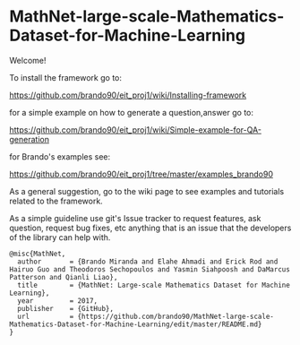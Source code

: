 # MathNet-large-scale-Mathematics-Dataset-for-Machine-Learning

Welcome!

To install the framework go to:

https://github.com/brando90/eit_proj1/wiki/Installing-framework

for a simple example on how to generate a question,answer go to:

https://github.com/brando90/eit_proj1/wiki/Simple-example-for-QA-generation

for Brando's examples see:

https://github.com/brando90/eit_proj1/tree/master/examples_brando90

As a general suggestion, go to the wiki page to see examples and tutorials related to the framework.

As a simple guideline use git's Issue tracker to request features, ask question, request bug fixes, 
etc anything that is an issue that the developers of the library can help with.

```
@misc{MathNet,
  author       = {Brando Miranda and Elahe Ahmadi and Erick Rod and Hairuo Guo and Theodoros Sechopoulos and Yasmin Siahpoosh and DaMarcus Patterson and Qianli Liao},
  title        = {MathNet: Large-scale Mathematics Dataset for Machine Learning},
  year         = 2017,
  publisher    = {GitHub},
  url          = {https://github.com/brando90/MathNet-large-scale-Mathematics-Dataset-for-Machine-Learning/edit/master/README.md}
}

```
